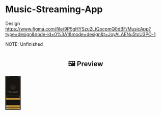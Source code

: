 # Music-Streaming-App

Design https://www.figma.com/file/9P5gHYSzu2LtQocpmQ0dBF/MusicApp?type=design&node-id=0%3A1&mode=design&t=JoyALAENu5toU3PO-1

<p>NOTE: Unfinished</p>
<p>

#  <h2 align="center">🖼 Preview</h2>



<img src="https://github.com/POULASTAAdAS/Music-Streaming-App/blob/main/screenShorts/Auth.jpg" width="48">
